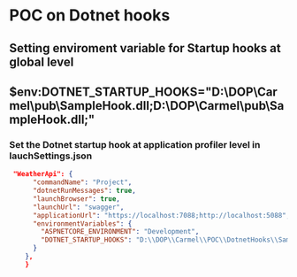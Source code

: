 ﻿# POC on Dotnet hooks 

## Setting enviroment variable for Startup hooks at global level

## $env:DOTNET_STARTUP_HOOKS="D:\DOP\Carmel\pub\\SampleHook.dll;D:\DOP\Carmel\pub\\SampleHook.dll;"


### Set the Dotnet startup hook at application profiler level in lauchSettings.json
```json
 "WeatherApi": {
      "commandName": "Project",
      "dotnetRunMessages": true,
      "launchBrowser": true,
      "launchUrl": "swagger",
      "applicationUrl": "https://localhost:7088;http://localhost:5088",
      "environmentVariables": {
        "ASPNETCORE_ENVIRONMENT": "Development",
        "DOTNET_STARTUP_HOOKS": "D:\\DOP\\Carmel\\POC\\DotnetHooks\\SampleHook\\bin\\Debug\\net6.0\\publish\\SampleHook.dll"
      }
    },
    }
```
